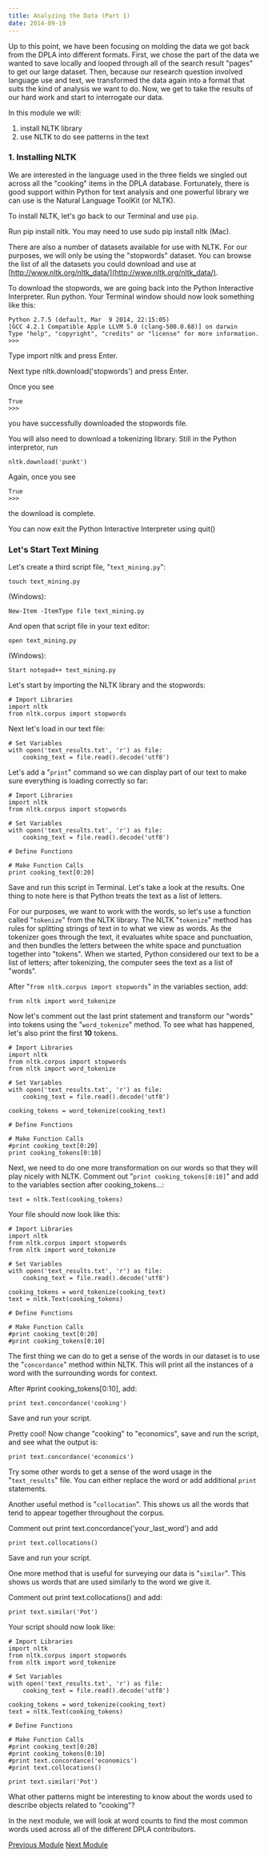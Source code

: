 ```yaml
---
title: Analyzing the Data (Part 1)
date: 2014-09-19
---
```


Up to this point, we have been focusing on molding the data we got back from the DPLA into different formats. First, we chose the part of the data we wanted to save locally and looped through all of the search result "pages" to get our large dataset. Then, because our research question involved language use and text, we transformed the data again into a format that suits the kind of analysis we want to do. Now, we get to take the results of our hard work and start to interrogate our data.

In this module we will:

1. install NLTK library
2. use NLTK to do see patterns in the text

### 1. Installing NLTK

We are interested in the language used in the three fields we singled out across all the "cooking" items in the DPLA database. Fortunately, there is good support within Python for text analysis and one powerful library we can use is the Natural Language ToolKit (or NLTK).

To install NLTK, let's go back to our Terminal and use `pip`.

Run <span class="command">pip install nltk</span>. You may need to use <span class="command">sudo pip install nltk</span>  (Mac).

There are also a number of datasets available for use with NLTK. For our purposes, we will only be using the "stopwords" dataset. You can browse the list of all the datasets you could download and use at [http://www.nltk.org/nltk_data/](http://www.nltk.org/nltk_data/).

To download the stopwords, we are going back into the Python Interactive Interpreter. Run <span class="command">python</span>. Your Terminal window should now look something like this:

    Python 2.7.5 (default, Mar  9 2014, 22:15:05)
    [GCC 4.2.1 Compatible Apple LLVM 5.0 (clang-500.0.68)] on darwin
    Type "help", "copyright", "credits" or "license" for more information.
    >>>

Type <span class="command">import nltk</span> and press Enter.

Next type <span class="command">nltk.download('stopwords')</span> and press Enter.

Once you see

    True
    >>>

you have successfully downloaded the stopwords file.

You will also need to download a tokenizing library. Still in the Python interpretor, run

    nltk.download('punkt')

Again, once you see

    True
    >>>

the download is complete.

You can now exit the Python Interactive Interpreter using <span class="command">quit()</span>

### Let's Start Text Mining

Let's create a third script file, "`text_mining.py`":

    touch text_mining.py

(Windows):

    New-Item -ItemType file text_mining.py

And open that script file in your text editor:

    open text_mining.py

(Windows):

    Start notepad++ text_mining.py

Let's start by importing the NLTK library and the stopwords:

    # Import Libraries
    import nltk
    from nltk.corpus import stopwords

Next let's load in our text file:

    # Set Variables
    with open('text_results.txt', 'r') as file:
        cooking_text = file.read().decode('utf8')

Let's add a "`print`" command so we can display part of our text to make sure everything is loading correctly so far:

    # Import Libraries
    import nltk
    from nltk.corpus import stopwords

    # Set Variables
    with open('text_results.txt', 'r') as file:
        cooking_text = file.read().decode('utf8')

    # Define Functions

    # Make Function Calls
    print cooking_text[0:20]

Save and run this script in Terminal. Let's take a look at the results. One thing to note here is that Python treats the text as a list of letters.

For our purposes, we want to work with the words, so let's use a function called "`tokenize`" from the NLTK library. The NLTK "`tokenize`" method has rules for splitting strings of text in to what we view as words. As the tokenizer goes through the text, it evaluates white space and punctuation, and then bundles the letters between the white space and punctuation together into "tokens". When we started, Python considered our text to be a list of letters; after tokenizing, the computer sees the text as a list of "words".

After "`from nltk.corpus import stopwords`" in the variables section, add:

    from nltk import word_tokenize

Now let's comment out the last print statement and transform our "words" into tokens using the "`word_tokenize`" method. To see what has happened, let's also print the first **10** tokens.

    # Import Libraries
    import nltk
    from nltk.corpus import stopwords
    from nltk import word_tokenize

    # Set Variables
    with open('text_results.txt', 'r') as file:
        cooking_text = file.read().decode('utf8')

    cooking_tokens = word_tokenize(cooking_text)

    # Define Functions

    # Make Function Calls
    #print cooking_text[0:20]
    print cooking_tokens[0:10]

Next, we need to do one more transformation on our words so that they will play nicely with NLTK. Comment out "`print cooking_tokens[0:10]`" and add to the variables section after <span class="command">cooking_tokens...</span>:

    text = nltk.Text(cooking_tokens)

Your file should now look like this:

    # Import Libraries
    import nltk
    from nltk.corpus import stopwords
    from nltk import word_tokenize

    # Set Variables
    with open('text_results.txt', 'r') as file:
        cooking_text = file.read().decode('utf8')

    cooking_tokens = word_tokenize(cooking_text)
    text = nltk.Text(cooking_tokens)

    # Define Functions

    # Make Function Calls
    #print cooking_text[0:20]
    #print cooking_tokens[0:10]


The first thing we can do to get a sense of the words in our dataset is to use the "`concordance`" method within NLTK. This will print all the instances of a word with the surrounding words for context.

After <span class="command">#print cooking_tokens[0:10]</span>, add:

    print text.concordance('cooking')

Save and run your script.

Pretty cool! Now change "cooking" to "economics", save and run the script, and see what the output is:

    print text.concordance('economics')

Try some other words to get a sense of the word usage in the "`text_results`" file. You can either replace the word or add additional `print` statements.

Another useful method is "`collocation`". This shows us all the words that tend to appear together throughout the corpus.

Comment out <span class="command">print text.concordance('your_last_word')</span> and add 

    print text.collocations()

Save and run your script.

One more method that is useful for surveying our data is "`similar`". This shows us words that are used similarly to the word we give it.

Comment out <span class="command"> print text.collocations()</span> and add:

    print text.similar('Pot')

Your script should now look like:

    # Import Libraries
    import nltk
    from nltk.corpus import stopwords
    from nltk import word_tokenize

    # Set Variables
    with open('text_results.txt', 'r') as file:
        cooking_text = file.read().decode('utf8')

    cooking_tokens = word_tokenize(cooking_text)
    text = nltk.Text(cooking_tokens)

    # Define Functions

    # Make Function Calls
    #print cooking_text[0:20]
    #print cooking_tokens[0:10]
    #print text.concordance('economics')
    #print text.collocations()

    print text.similar('Pot')

What other patterns might be interesting to know about the words used to describe objects related to "cooking"?

In the next module, we will look at word counts to find the most common words used across all of the different DPLA contributors.

<span class="left">[Previous Module](module10.html)</span>
<span class="right">[Next Module](module12.html)</span>
